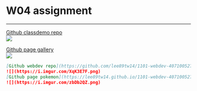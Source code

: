 # W04 assignment

---

[Github classdemo repo](https://github.com/lee89tw14/1101-webdev-407100527.git)  
![](https://i.imgur.com/Mrr1Sw1.png)

[Github page gallery](https://lee89tw14.github.io/1101-webdev-407100527/w04/imageGallery.html)  
![](https://i.imgur.com/zbDb2QZ.png)

```markdown
[Github webdev repo](https://github.com/lee89tw14/1101-webdev-407100527)  
![](https://i.imgur.com/XqK3E7F.png)  
[Github page pokemon](https://lee89tw14.github.io/1101-webdev-407100527/w01/pokemon.html)  
![](https://i.imgur.com/zbDb2QZ.png)
```
